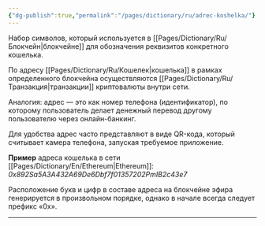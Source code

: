 ```yaml
---
{"dg-publish":true,"permalink":"/pages/dictionary/ru/adrec-koshelka/"}
---
```



Набор символов, который используется в [[Pages/Dictionary/Ru/Блокчейн\|блокчейне]] для обозначения реквизитов конкретного кошелька.

По адресу [[Pages/Dictionary/Ru/Кошелек\|кошелька]] в рамках определенного блокчейна осуществляются [[Pages/Dictionary/Ru/Транзакция\|транзакции]] криптовалюты внутри сети.

Аналогия: адрес — это как номер телефона (идентификатор), по которому пользователь делает денежный перевод другому пользователю через онлайн-банкинг.

Для удобства адрес часто представляют в виде QR-кода, который считывает камера телефона, запуская требуемое приложение.

**Пример** адреса кошелька в сети [[Pages/Dictionary/En/Ethereum\|Ethereum]]: _0x892Sa5A3A432A69De6Dbf7f01357202PmIB2c43e7_

Расположение букв и цифр в составе адреса на блокчейне эфира генерируется в произвольном порядке, однако в начале всегда следует префикс «0x».

---
